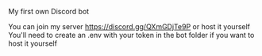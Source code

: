 My first own Discord bot

You can join my server https://discord.gg/QXmGDjTe9P or host it yourself
You'll need to create an .env with your token in the bot folder if you want to host it yourself
